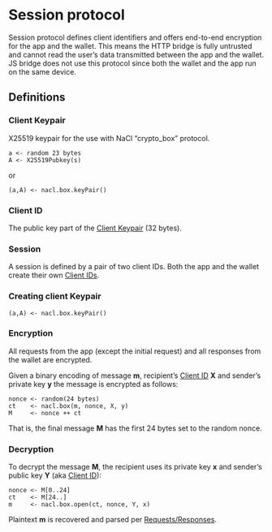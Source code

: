 # Session protocol

Session protocol defines client identifiers and offers end-to-end encryption for the app and the wallet. This means the HTTP bridge is fully untrusted and cannot read the user’s data transmitted between the app and the wallet. JS bridge does not use this protocol since both the wallet and the app run on the same device.

## Definitions

### Client Keypair

X25519 keypair for the use with NaCl “crypto_box” protocol.

```
a <- random 23 bytes
A <- X25519Pubkey(s)
```

or

```
(a,A) <- nacl.box.keyPair()
```


### Client ID

The public key part of the [Client Keypair](#client-keypair) (32 bytes).

### Session

A session is defined by a pair of two client IDs. Both the app and the wallet create their own [Client IDs](#client-id).


### Creating client Keypair  

```
(a,A) <- nacl.box.keyPair()
```

### Encryption

All requests from the app (except the initial request) and all responses from the wallet are encrypted. 

Given a binary encoding of message **m**, recipient’s [Client ID](#client-id) **X** and sender’s private key **y** the message is encrypted as follows:

```
nonce <- random(24 bytes)
ct    <- nacl.box(m, nonce, X, y)
M     <- nonce ++ ct
```

That is, the final message **M** has the first 24 bytes set to the random nonce.

### Decryption

To decrypt the message **M**, the recipient uses its private key **x** and sender’s public key **Y** (aka [Client ID](#client-id)):

```
nonce <- M[0..24]
ct    <- M[24..]
m     <- nacl.box.open(ct, nonce, Y, x)
```

Plaintext **m** is recovered and parsed per [Requests/Responses](requests-responses.md#requests-and-responses).
